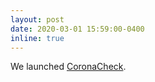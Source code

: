 ```yaml
---
layout: post
date: 2020-03-01 15:59:00-0400
inline: true
---
```


We launched [CoronaCheck](https://coronacheck.eurecom.fr/).